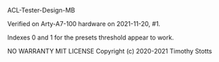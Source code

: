 ACL-Tester-Design-MB

Verified on Arty-A7-100 hardware on 2021-11-20, #1.

Indexes 0 and 1 for the presets threshold appear to work.

NO WARRANTY
MIT LICENSE
Copyright (c) 2020-2021 Timothy Stotts

